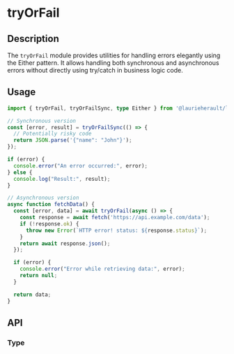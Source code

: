# tryOrFail

## Description
The `tryOrFail` module provides utilities for handling errors elegantly using the Either pattern. It allows handling both synchronous and asynchronous errors without directly using try/catch in business logic code.

## Usage
```typescript
import { tryOrFail, tryOrFailSync, type Either } from '@laurieherault/libs';

// Synchronous version
const [error, result] = tryOrFailSync(() => {
  // Potentially risky code
  return JSON.parse('{"name": "John"}');
});

if (error) {
  console.error("An error occurred:", error);
} else {
  console.log("Result:", result);
}

// Asynchronous version
async function fetchData() {
  const [error, data] = await tryOrFail(async () => {
    const response = await fetch('https://api.example.com/data');
    if (!response.ok) {
      throw new Error(`HTTP error! status: ${response.status}`);
    }
    return await response.json();
  });

  if (error) {
    console.error("Error while retrieving data:", error);
    return null;
  }

  return data;
}
```

## API

### Type
